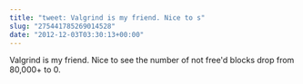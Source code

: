 ```yaml
---
title: "tweet: Valgrind is my friend. Nice to s"
slug: "275441785269014528"
date: "2012-12-03T03:30:13+00:00"
---
```

Valgrind is my friend. Nice to see the number of not free'd blocks drop from 80,000+ to 0.